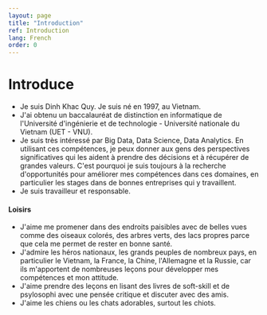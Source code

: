 ```yaml
---
layout: page
title: "Introduction"
ref: Introduction
lang: French
order: 0
---
```

# Introduce
* Je suis Dinh Khac Quy. Je suis né en 1997, au Vietnam.  
* J'ai obtenu un baccalauréat de distinction en informatique de l'Université d'ingénierie et de technologie - Université nationale du Vietnam (UET - VNU).
* Je suis très intéressé par Big Data, Data Science, Data Analytics. En utilisant ces compétences, je peux donner aux gens des perspectives significatives qui les aident à prendre des décisions et à récupérer de grandes valeurs. C'est pourquoi je suis toujours à la recherche d'opportunités pour améliorer mes compétences dans ces domaines, en particulier les stages dans de bonnes entreprises qui y travaillent.  
* Je suis travailleur et responsable.
    
#### Loisirs
* J'aime me promener dans des endroits paisibles avec de belles vues comme des oiseaux colorés, des arbres verts, des lacs propres parce que cela me permet de rester en bonne santé.
* J'admire les héros nationaux, les grands peuples de nombreux pays, en particulier le Vietnam, la France, la Chine, l'Allemagne et la Russie, car ils m'apportent de nombreuses leçons pour développer mes compétences et mon attitude.
* J'aime prendre des leçons en lisant des livres de soft-skill et de psylosophi avec une pensée critique et discuter avec des amis.
* J'aime les chiens ou les chats adorables, surtout les chiots.